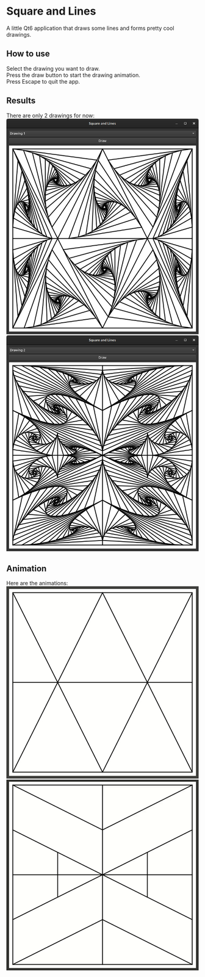 # Square and Lines

A little Qt6 application that draws some lines and forms pretty cool drawings.

## How to use
Select the drawing you want to draw.  
Press the draw button to start the drawing animation.  
Press Escape to quit the app.

## Results
There are only 2 drawings for now:
![Drawing 1](images/drawing1.png)
![Drawing 2](images/drawing2.png)

## Animation
Here are the animations:
![Animation 1](images/animation1.gif)
![Animation 2](images/animation2.gif)
